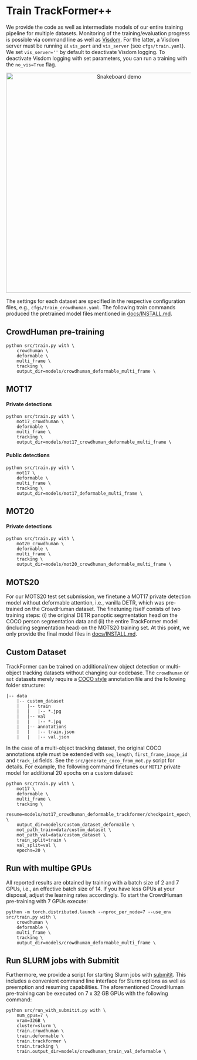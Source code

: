 # Train TrackFormer++

We provide the code as well as intermediate models of our entire training pipeline for multiple datasets. Monitoring of the training/evaluation progress is possible via command line as well as [Visdom](https://github.com/fossasia/visdom.git). For the latter, a Visdom server must be running at `vis_port` and `vis_server` (see `cfgs/train.yaml`). We set `vis_server=''` by default to deactivate Visdom logging. To deactivate Visdom logging with set parameters, you can run a training with the `no_vis=True` flag.

<div align="center">
    <img src="../docs/visdom.gif" alt="Snakeboard demo" width="600"/>
</div>

The settings for each dataset are specified in the respective configuration files, e.g., `cfgs/train_crowdhuman.yaml`. The following train commands produced the pretrained model files mentioned in [docs/INSTALL.md](INSTALL.md).

## CrowdHuman pre-training

```
python src/train.py with \
    crowdhuman \
    deformable \
    multi_frame \
    tracking \
    output_dir=models/crowdhuman_deformable_multi_frame \
```

## MOT17

#### Private detections

```
python src/train.py with \
    mot17_crowdhuman \
    deformable \
    multi_frame \
    tracking \
    output_dir=models/mot17_crowdhuman_deformable_multi_frame \
```

#### Public detections

```
python src/train.py with \
    mot17 \
    deformable \
    multi_frame \
    tracking \
    output_dir=models/mot17_deformable_multi_frame \
```

## MOT20

#### Private detections

```
python src/train.py with \
    mot20_crowdhuman \
    deformable \
    multi_frame \
    tracking \
    output_dir=models/mot20_crowdhuman_deformable_multi_frame \
```

## MOTS20

For our MOTS20 test set submission, we finetune a MOT17 private detection model without deformable attention, i.e., vanilla DETR, which was pre-trained on the CrowdHuman dataset. The finetuning itself conists of two training steps: (i) the original DETR panoptic segmentation head on the COCO person segmentation data and (ii) the entire TrackFormer model (including segmentation head) on the MOTS20 training set. At this point, we only provide the final model files in [docs/INSTALL.md](INSTALL.md).

<!-- ```
python src/train.py with \
    tracking \
    coco_person_masks \
    output_dir=models/mot17_train_private_coco_person_masks_v2 \
```

```
python src/train.py with \
    tracking \
    mots20 \
    output_dir=models/mots20_train_masks \
``` -->

<!-- ### Ablation studies

Will be added after acceptance of the paper. -->

## Custom Dataset

TrackFormer can be trained on additional/new object detection or multi-object tracking datasets without changing our codebase. The `crowdhuman` or `mot` datasets merely require a [COCO style](https://www.immersivelimit.com/tutorials/create-coco-annotations-from-scratch) annotation file and the following folder structure:

~~~
|-- data
    |-- custom_dataset
    |   |-- train
    |   |   |-- *.jpg
    |   |-- val
    |   |   |-- *.jpg
    |   |-- annotations
    |   |   |-- train.json
    |   |   |-- val.json
~~~

In the case of a multi-object tracking dataset, the original COCO annotations style must be extended with `seq_length`, `first_frame_image_id` and `track_id` fields. See the `src/generate_coco_from_mot.py` script for details. For example, the following command finetunes our `MOT17` private model for additional 20 epochs on a custom dataset:

```
python src/train.py with \
    mot17 \
    deformable \
    multi_frame \
    tracking \
    resume=models/mot17_crowdhuman_deformable_trackformer/checkpoint_epoch_40.pth \
    output_dir=models/custom_dataset_deformable \
    mot_path_train=data/custom_dataset \
    mot_path_val=data/custom_dataset \
    train_split=train \
    val_split=val \
    epochs=20 \
```

## Run with multipe GPUs

All reported results are obtained by training with a batch size of 2 and 7 GPUs, i.e., an effective batch size of 14. If you have less GPUs at your disposal, adjust the learning rates accordingly. To start the CrowdHuman pre-training with 7 GPUs execute:

```
python -m torch.distributed.launch --nproc_per_node=7 --use_env src/train.py with \
    crowdhuman \
    deformable \
    multi_frame \
    tracking \
    output_dir=models/crowdhuman_deformable_multi_frame \
```

## Run SLURM jobs with Submitit

Furthermore, we provide a script for starting Slurm jobs with [submitit](https://github.com/facebookincubator/submitit). This includes a convenient command line interface for Slurm options as well as preemption and resuming capabilities. The aforementioned CrowdHuman pre-training can be executed on 7 x 32 GB GPUs with the following command:

```
python src/run_with_submitit.py with \
    num_gpus=7 \
    vram=32GB \
    cluster=slurm \
    train.crowdhuman \
    train.deformable \
    train.trackformer \
    train.tracking \
    train.output_dir=models/crowdhuman_train_val_deformable \
```
